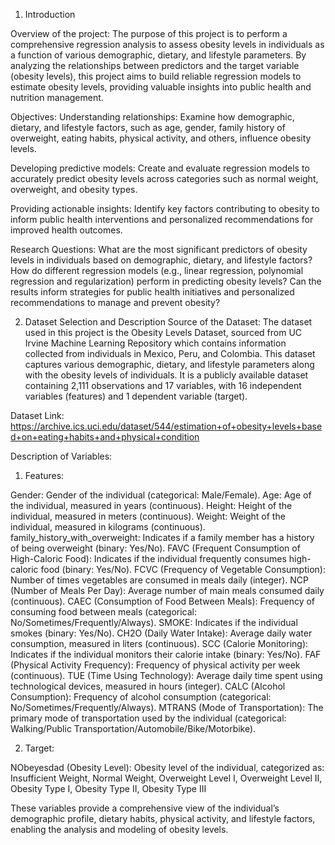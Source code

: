 1. Introduction
   
Overview of the project:
The purpose of this project is to perform a comprehensive regression analysis to assess obesity levels in individuals as a function of various demographic, dietary, and lifestyle parameters. By analyzing the relationships between predictors and the target variable (obesity levels), this project aims to build reliable regression models to estimate obesity levels, providing valuable insights into public health and nutrition management.

Objectives:
Understanding relationships: Examine how demographic, dietary, and lifestyle factors, such as age, gender, family history of overweight, eating habits, physical activity, and others, influence obesity levels.

Developing predictive models: Create and evaluate regression models to accurately predict obesity levels across categories such as normal weight, overweight, and obesity types.

Providing actionable insights: Identify key factors contributing to obesity to inform public health interventions and personalized recommendations for improved health outcomes.

Research Questions:
What are the most significant predictors of obesity levels in individuals based on demographic, dietary, and lifestyle factors?
How do different regression models (e.g., linear regression, polynomial regression and regularization) perform in predicting obesity levels?
Can the results inform strategies for public health initiatives and personalized recommendations to manage and prevent obesity?

2. Dataset Selection and Description
Source of the Dataset:
The dataset used in this project is the Obesity Levels Dataset, sourced from UC Irvine Machine Learning Repository which contains information collected from individuals in Mexico, Peru, and Colombia. This dataset captures various demographic, dietary, and lifestyle parameters along with the obesity levels of individuals. It is a publicly available dataset containing 2,111 observations and 17 variables, with 16 independent variables (features) and 1 dependent variable (target).

Dataset Link: https://archive.ics.uci.edu/dataset/544/estimation+of+obesity+levels+based+on+eating+habits+and+physical+condition

Description of Variables:
1. Features:

Gender: Gender of the individual (categorical: Male/Female).
Age: Age of the individual, measured in years (continuous).
Height: Height of the individual, measured in meters (continuous).
Weight: Weight of the individual, measured in kilograms (continuous).
family_history_with_overweight: Indicates if a family member has a history of being overweight (binary: Yes/No).
FAVC (Frequent Consumption of High-Caloric Food): Indicates if the individual frequently consumes high-caloric food (binary: Yes/No).
FCVC (Frequency of Vegetable Consumption): Number of times vegetables are consumed in meals daily (integer).
NCP (Number of Meals Per Day): Average number of main meals consumed daily (continuous).
CAEC (Consumption of Food Between Meals): Frequency of consuming food between meals (categorical: No/Sometimes/Frequently/Always).
SMOKE: Indicates if the individual smokes (binary: Yes/No).
CH2O (Daily Water Intake): Average daily water consumption, measured in liters (continuous).
SCC (Calorie Monitoring): Indicates if the individual monitors their calorie intake (binary: Yes/No).
FAF (Physical Activity Frequency): Frequency of physical activity per week (continuous).
TUE (Time Using Technology): Average daily time spent using technological devices, measured in hours (integer).
CALC (Alcohol Consumption): Frequency of alcohol consumption (categorical: No/Sometimes/Frequently/Always).
MTRANS (Mode of Transportation): The primary mode of transportation used by the individual (categorical: Walking/Public Transportation/Automobile/Bike/Motorbike).

2. Target:

NObeyesdad (Obesity Level): Obesity level of the individual, categorized as: Insufficient Weight, Normal Weight, Overweight Level I, Overweight Level II, Obesity Type I, Obesity Type II, Obesity Type III

These variables provide a comprehensive view of the individual’s demographic profile, dietary habits, physical activity, and lifestyle factors, enabling the analysis and modeling of obesity levels.
